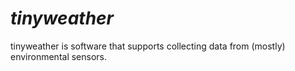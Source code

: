 # ***tinyweather***

tinyweather is software that supports collecting data from (mostly) environmental sensors.


